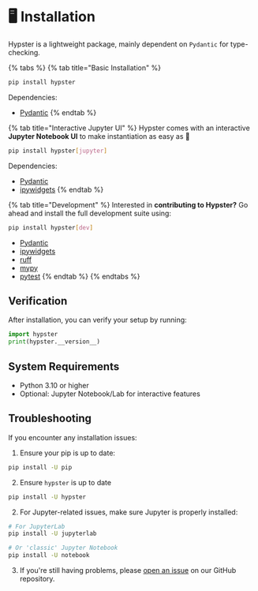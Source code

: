 # 🖥️ Installation

Hypster is a lightweight package, mainly dependent on `Pydantic` for type-checking.

{% tabs %}
{% tab title="Basic Installation" %}
```bash
pip install hypster
```

Dependencies:

* [Pydantic](https://github.com/pydantic/pydantic)
{% endtab %}

{% tab title="Interactive Jupyter UI" %}
Hypster comes with an interactive **Jupyter Notebook UI** to make instantiation as easy as :pie:

```bash
pip install hypster[jupyter]
```

Dependencies:

* [Pydantic](https://github.com/pydantic/pydantic)
* [ipywidgets](https://github.com/jupyter-widgets/ipywidgets)
{% endtab %}

{% tab title="Development" %}
Interested in **contributing to Hypster?** Go ahead and install the full development suite using:

```bash
pip install hypster[dev]
```

* [Pydantic](https://github.com/pydantic/pydantic)
* [ipywidgets](https://github.com/jupyter-widgets/ipywidgets)
* [ruff](https://github.com/astral-sh/ruff)
* [mypy](https://github.com/python/mypy)
* [pytest](https://github.com/pytest-dev/pytest)
{% endtab %}
{% endtabs %}

## Verification

After installation, you can verify your setup by running:

```python
import hypster
print(hypster.__version__)
```

## System Requirements

* Python 3.10 or higher
* Optional: Jupyter Notebook/Lab for interactive features

## Troubleshooting

If you encounter any installation issues:

1. Ensure your pip is up to date:

```bash
pip install -U pip
```

2. Ensure `hypster` is up to date

```bash
pip install -U hypster
```

2. For Jupyter-related issues, make sure Jupyter is properly installed:

```bash
# For JupyterLab
pip install -U jupyterlab

# Or 'classic' Jupyter Notebook
pip install -U notebook
```

3. If you're still having problems, please [open an issue](https://github.com/gilad-rubin/hypster/issues) on our GitHub repository.
